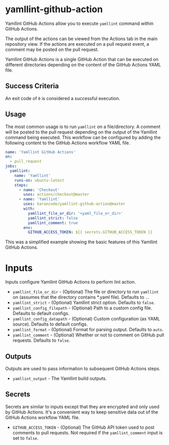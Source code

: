 # yamllint-github-action
Yamllint GitHub Actions allow you to execute `yamllint` command within GitHub Actions.

The output of the actions can be viewed from the Actions tab in the main repository view. If the actions are executed on a pull request event, a comment may be posted on the pull request.

Yamllint GitHub Actions is a single GitHub Action that can be executed on different directories depending on the content of the GitHub Actions YAML file.


## Success Criteria
An exit code of `0` is considered a successful execution.

## Usage
The most common usage is to run `yamllint` on a file/directory. A comment will be posted to the pull request depending on the output of the Yamllint command being executed. This workflow can be configured by adding the following content to the GitHub Actions workflow YAML file. 
```yaml
name: 'Yamllint GitHub Actions'
on:
  - pull_request
jobs:
  yamllint:
    name: 'Yamllint'
    runs-on: ubuntu-latest
    steps:
      - name: 'Checkout'
        uses: actions/checkout@master
      - name: 'Yamllint'
        uses: karancode/yamllint-github-action@master
        with:
          yamllint_file_or_dir: '<yaml_file_or_dir>'
          yamllint_strict: false
          yamllint_comment: true
        env:
          GITHUB_ACCESS_TOKEN: ${{ secrets.GITHUB_ACCESS_TOKEN }}
```
This was a simplified example showing the basic features of this Yamllint GitHub Actions.

# Inputs

Inputs configure Yamllint GitHub Actions to perform lint action.

* `yamllint_file_or_dir` - (Optional) The file or directory to run `yamllint` on (assumes that the directory contains *.yaml file). Defaults to `.`.
* `yamllint_strict` - (Optional) Yamllint strict option. Defaults to `false`.
* `yamllint_config_filepath` - (Optional) Path to a custom config file. Defaults to default configs.
* `yamllint_config_datapath` - (Optional) Custom configuration (as YAML source). Defaults to default configs.
* `yamllint_format` - (Optional) Format for parsing output. Defaults to `auto`.
* `yamllint_comment` - (Optional) Whether or not to comment on GitHub pull requests. Defaults to `false`.


## Outputs

Outputs are used to pass information to subsequent GitHub Actions steps.

* `yamllint_output` - The Yamllint build outputs.

## Secrets

Secrets are similar to inputs except that they are encrypted and only used by GitHub Actions. It's a convenient way to keep sensitive data out of the GitHub Actions workflow YAML file.

* `GITHUB_ACCESS_TOKEN` - (Optional) The GitHub API token used to post comments to pull requests. Not required if the `yamllint_comment` input is set to `false`.
